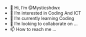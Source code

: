 - 👋 Hi, I’m @Mysticshdwx
- 👀 I’m interested in Coding And ICT
- 🌱 I’m currently learning Coding 
- 💞️ I’m looking to collaborate on ...
- 📫 How to reach me ...

<!---
Mysticshdwx/Mysticshdwx is a ✨ special ✨ repository because its `README.md` (this file) appears on your GitHub profile.
You can click the Preview link to take a look at your changes.
--->
